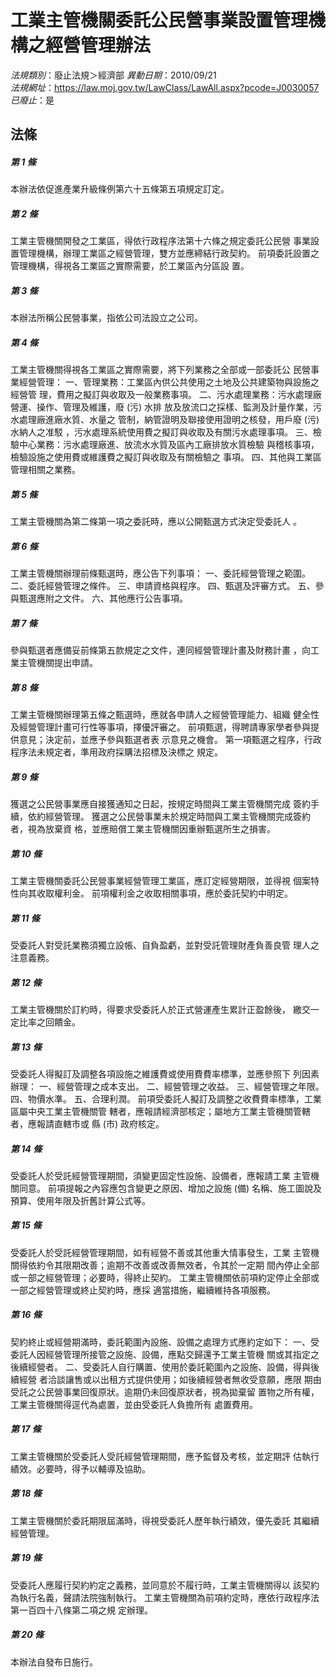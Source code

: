 # 工業主管機關委託公民營事業設置管理機構之經營管理辦法

*法規類別*：廢止法規＞經濟部
*異動日期*：2010/09/21  
*法規網址*：https://law.moj.gov.tw/LawClass/LawAll.aspx?pcode=J0030057
*已廢止*：是


## 法條
##### 第 1 條
本辦法依促進產業升級條例第六十五條第五項規定訂定。


##### 第 2 條
工業主管機關開發之工業區，得依行政程序法第十六條之規定委託公民營
事業設置管理機構，辦理工業區之經營管理，雙方並應締結行政契約。
前項委託設置之管理機構，得視各工業區之實際需要，於工業區內分區設
置。


##### 第 3 條
本辦法所稱公民營事業，指依公司法設立之公司。


##### 第 4 條
工業主管機關得視各工業區之實際需要，將下列業務之全部或一部委託公
民營事業經營管理：
一、管理業務：工業區內供公共使用之土地及公共建築物與設施之經營管
    理，費用之擬訂與收取及一般業務事項。
二、污水處理業務：污水處理廠營運、操作、管理及維護，廢 (污) 水排
    放及放流口之採樣、監測及計量作業，污水處理廠進廠水質、水量之
    管制，納管證明及聯接使用證明之核發，用戶廢 (污) 水納人之准駁
    ，污水處理系統使用費之擬訂與收取及有關污水處理事項。
三、檢驗中心業務：污水處理廠進、放流水水質及區內工廠排放水質檢驗
    與稽核事項，檢驗設施之使用費或維護費之擬訂與收取及有關檢驗之
    事項。
四、其他與工業區管理相關之業務。


##### 第 5 條
工業主管機關為第二條第一項之委託時，應以公開甄選方式決定受委託人
。


##### 第 6 條
工業主管機關辦理前條甄選時，應公告下列事項：
一、委託經營管理之範圍。
二、委託經營管理之條件。
三、申請資格與程序。
四、甄選及評審方式。
五、參與甄選應附之文件。
六、其他應行公告事項。


##### 第 7 條
參與甄選者應備妥前條第五款規定之文件，連同經營管理計畫及財務計畫
，向工業主管機關提出申請。


##### 第 8 條
工業主管機關辦理第五條之甄選時，應就各申請人之經營管理能力、組織
健全性及經營管理計畫可行性等事項，擇優評審之。
前項甄選，得聘請專家學者參與提供意見；決定前，並應予參與甄選者表
示意見之機會。
第一項甄選之程序，行政程序法未規定者，準用政府採購法招標及決標之
規定。


##### 第 9 條
獲選之公民營事業應自接獲通知之日起，按規定時間與工業主管機關完成
簽約手續，依約經營管理。
獲選之公民營事業未於規定時間與工業主管機關完成簽約者，視為放棄資
格，並應賠償工業主管機關因重辦甄選所生之損害。


##### 第 10 條
工業主管機關委託公民營事業經營管理工業區，應訂定經營期限，並得視
個案特性向其收取權利金。
前項權利金之收取相關事項，應於委託契約中明定。


##### 第 11 條
受委託人對受託業務須獨立設帳、自負盈虧，並對受託管理財產負善良管
理人之注意義務。


##### 第 12 條
工業主管機關於訂約時，得要求受委託人於正式營運產生累計正盈餘後，
繳交一定比率之回饋金。


##### 第 13 條
受委託人得擬訂及調整各項設施之維護費或使用費費率標準，並應參照下
列因素辦理：
一、經營管理之成本支出。
二、經營管理之收益。
三、經營管理之年限。
四、物價水準。
五、合理利潤。
前項受委託人擬訂及調整之收費費率標準，工業區屬中央工業主管機關管
轄者，應報請經濟部核定；屬地方工業主管機關管轄者，應報請直轄市或
縣 (市) 政府核定。


##### 第 14 條
受委託人於受託經營管理期間，須變更固定性設施、設備者，應報請工業
主管機關同意。
前項提報之內容應包含變更之原因、增加之設施 (備) 名稱、施工圖說及
預算、使用年限及折舊計算公式等。


##### 第 15 條
受委託人於受託經營管理期間，如有經營不善或其他重大情事發生，工業
主管機關得依約令其限期改善；逾期不改善或改善無效者，令其於一定期
間內停止全部或一部之經營管理；必要時，得終止契約。
工業主管機關依前項約定停止全部或一部之經營管理或終止契約時，應採
適當措施，繼續維持各項服務。


##### 第 16 條
契約終止或經營期滿時，委託範圍內設施、設備之處理方式應約定如下：
一、受委託人因經營管理所接管之設施、設備，應點交歸還予工業主管機
    關或其指定之後續經營者。
二、受委託人自行購置、使用於委託範圍內之設施、設備，得與後續經營
    者洽談讓售或以出租方式提供使用；如後續經營者無收受意願，應限
    期由受託之公民營事業回復原狀。逾期仍未回復原狀者，視為拋棄留
    置物之所有權，工業主管機關得逕代為處置，並由受委託人負擔所有
    處置費用。


##### 第 17 條
工業主管機關於受委託人受託經營管理期間，應予監督及考核，並定期評
估執行績效。必要時，得予以輔導及協助。


##### 第 18 條
工業主管機關於委託期限屆滿時，得視受委託人歷年執行績效，優先委託
其繼續經營管理。


##### 第 19 條
受委託人應履行契約約定之義務，並同意於不履行時，工業主管機關得以
該契約為執行名義，聲請法院強制執行。
工業主管機關為前項約定時，應依行政程序法第一百四十八條第二項之規
定辦理。


##### 第 20 條
本辦法自發布日施行。



